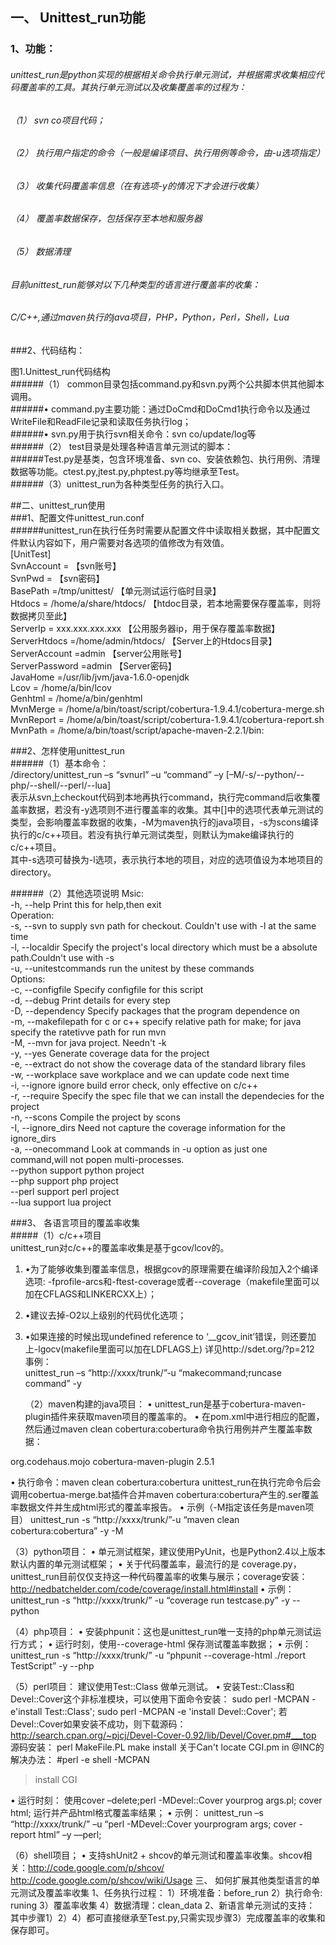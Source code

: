 ## 一、	Unittest_run功能   
### 1、功能：   
###### unittest_run是python实现的根据相关命令执行单元测试，并根据需求收集相应代码覆盖率的工具。其执行单元测试以及收集覆盖率的过程为：   
###### （1）	svn co项目代码；   
###### （2）	执行用户指定的命令（一般是编译项目、执行用例等命令，由-u选项指定）   
###### （3）	收集代码覆盖率信息（在有选项-y的情况下才会进行收集）   
###### （4）	覆盖率数据保存，包括保存至本地和服务器   
###### （5）	数据清理   
###### 目前unittest_run能够对以下几种类型的语言进行覆盖率的收集：  
###### C/C++,通过maven执行的java项目，PHP，Python，Perl，Shell，Lua
###2、代码结构：    
    
图1.Unittest_run代码结构   
######（1）	common目录包括command.py和svn.py两个公共脚本供其他脚本调用。    
######•	command.py主要功能：通过DoCmd和DoCmd1执行命令以及通过WriteFile和ReadFile记录和读取任务执行log；   
######•	svn.py用于执行svn相关命令：svn co/update/log等   
######（2）	test目录是处理各种语言单元测试的脚本：    
######Test.py是基类，包含环境准备、svn co、安装依赖包、执行用例、清理数据等功能。ctest.py,jtest.py,phptest.py等均继承至Test。   
######（3）unittest_run为各种类型任务的执行入口。  
      
##二、unittest_run使用   
###1、配置文件unittest_run.conf    
######unittest_run在执行任务时需要从配置文件中读取相关数据，其中配置文件默认内容如下，用户需要对各选项的值修改为有效值。   
[UnitTest]   
SvnAccount = 【svn账号】   
SvnPwd = 【svn密码】   
BasePath =/tmp/unittest/ 【单元测试运行临时目录】   
Htdocs = /home/a/share/htdocs/ 【htdoc目录，若本地需要保存覆盖率，则将数据拷贝至此】   
ServerIp = xxx.xxx.xxx.xxx 【公用服务器ip，用于保存覆盖率数据】   
ServerHtdocs =/home/admin/htdocs/ 【Server上的Htdocs目录】    
ServerAccount =admin 【server公用账号】    
ServerPassword =admin 【Server密码】    
JavaHome  =/usr/lib/jvm/java-1.6.0-openjdk    
Lcov = /home/a/bin/lcov    
Genhtml = /home/a/bin/genhtml    
MvnMerge = /home/a/bin/toast/script/cobertura-1.9.4.1/cobertura-merge.sh    
MvnReport = /home/a/bin/toast/script/cobertura-1.9.4.1/cobertura-report.sh    
MvnPath   = /home/a/bin/toast/script/apache-maven-2.2.1/bin:    
    


###2、怎样使用unittest_run    
######（1）基本命令：    
/directory/unittest_run –s “svnurl” –u “command” –y [–M/-s/--python/--php/--shell/--perl/--lua]    
表示从svn上checkout代码到本地再执行command，执行完command后收集覆盖率数据，若没有-y选项则不进行覆盖率的收集。其中[]中的选项代表单元测试的类型，会影响覆盖率数据的收集，-M为maven执行的java项目，-s为scons编译执行的c/c++项目。若没有执行单元测试类型，则默认为make编译执行的c/c++项目。    
其中-s选项可替换为-l选项，表示执行本地的项目，对应的选项值设为本地项目的directory。     

######（2）其他选项说明
Msic:     
  -h, --help                          Print this for help,then exit    
Operation:     
  -s, --svn                           to supply svn path for checkout. Couldn't use with -l at the same time    
  -l, --localdir                      Specify the project's local directory which must be a absolute path.Couldn't use with -s    
  -u, --unitestcommands               run the unitest by these commands    
Options:     
  -c, --configfile                    Specify configfile for this script    
  -d, --debug                         Print details for every step    
  -D, --dependency                    Specify packages that the program dependence on     
  -m, --makefilepath                  for c or c++ specify relative path for make; for java specify the ratetivve path for run mvn     
  -M, --mvn                           for java project. Needn't -k     
  -y, --yes                           Generate coverage data for the project     
  -e, --extract                       do not show the coverage data of the standard library files     
  -w, --workplace                     save workplace and we can update code next time     
  -i, --ignore                        ignore build error check, only effective on c/c++     
  -r, --require                       Specify the spec file that we can install the dependecies for the project     
  -n, --scons                         Compile the project by scons    
  -I, --ignore_dirs                   Need not capture the coverage information for the ignore_dirs      
  -a, --onecommand                    Look at commands in -u option as just one command,will not popen multi-processes.     
  --python  				         support python project     
  --php  				         support php project     
  --perl                                         support perl project      
  --lua                                          support lua project     

###3、	各语言项目的覆盖率收集     
#####（1）c/c++项目    
unittest_run对c/c++的覆盖率收集是基于gcov/lcov的。      
1. •为了能够收集到覆盖率信息，根据gcov的原理需要在编译阶段加入2个编译选项: -fprofile-arcs和-ftest-coverage或者--coverage（makefile里面可以加在CFLAGS和LINKERCXX上）；    
1. •建议去掉-O2以上级别的代码优化选项；    
1. •如果连接的时候出现undefined reference to ‘__gcov_init’错误，则还要加上-lgocv(makefile里面可以加在LDFLAGS上)
详见http://sdet.org/?p=212     
       事例：    
unittest_run –s “http://xxxx/trunk/”-u “makecommand;runcase command” -y 

	（2）maven构建的java项目：
•	unittest_run是基于cobertura-maven-plugin插件来获取maven项目的覆盖率的。
•	在pom.xml中进行相应的配置，然后通过maven clean cobertura:cobertura命令执行用例并产生覆盖率数据：
<project>  
    <reporting>  
        <plugins>  
            <plugin>  
                <groupId>org.codehaus.mojo</groupId>  
                <artifactId>cobertura-maven-plugin</artifactId>  
                <version>2.5.1</version>  
            </plugin>  
        </plugins>  
    </reporting>  
</project>

•	执行命令：maven clean cobertura:cobertura unittest_run在执行完命令后会调用cobertua-merge.bat插件合并maven cobertura:cobertura产生的.ser覆盖率数据文件并生成html形式的覆盖率报告。
•	示例（-M指定该任务是maven项目）
unittest_run -s “http://xxxx/trunk/”-u “maven clean cobertura:cobertura” -y -M

（3）python项目：
•	单元测试框架，建议使用PyUnit，也是Python2.4以上版本默认内置的单元测试框架；
•	关于代码覆盖率，最流行的是 coverage.py，unittest_run目前仅仅支持这一种代码覆盖率的收集与展示；coverage安装： http://nedbatchelder.com/code/coverage/install.html#install
•	示例：
unittest_run -s “http://xxxx/trunk/” -u “coverage run testcase.py” -y --python

（4）php项目：
•	安装phpunit：这也是unittest_run唯一支持的php单元测试运行方式； 
•	运行时刻，使用--coverage-html 保存测试覆盖率数据；
•	示例：
unittest_run -s “http://xxxx/trunk/” -u “phpunit --coverage-html ./report TestScript” -y --php


（5）perl项目：
建议使用Test::Class 做单元测试。
•	安装Test::Class和Devel::Cover这个非标准模块，可以使用下面命令安装：
sudo perl -MCPAN -e'install Test::Class';
sudo  perl -MCPAN -e 'install Devel::Cover';
若Devel::Cover如果安装不成功，则下载源码：
 http://search.cpan.org/~pjcj/Devel-Cover-0.92/lib/Devel/Cover.pm#___top
源码安装：
perl MakeFile.PL
make install
关于Can't locate CGI.pm in @INC的解决办法：
#perl -e shell -MCPAN
>install CGI

•	运行时刻：
使用cover –delete;perl -MDevel::Cover yourprog args.pl; cover html; 运行并产品html格式覆盖率结果；
•	示例：
unittest_run –s “http://xxxx/trunk/” –u “perl -MDevel::Cover yourprogram args; cover -report html” –y ––perl;

（6）shell项目；
•	支持shUnit2 + shcov的单元测试和覆盖率收集。shcov相关：http://code.google.com/p/shcov/
    http://code.google.com/p/shcov/wiki/Usage
三、	如何扩展其他类型语言的单元测试及覆盖率收集
1、任务执行过程：
 1）环境准备：before_run
 2）执行命令: runing
 3）覆盖率收集
 4）数据清理：clean_data
2、新语言单元测试的支持：
其中步骤1）2）4）都可直接继承至Test.py,只需实现步骤3）完成覆盖率的收集和保存即可。
